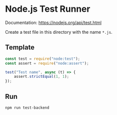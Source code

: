 # Node.js Test Runner

Documentation: https://nodejs.org/api/test.html

Create a test file in this directory with the name `*.js`.

## Template

```js
const test = require("node:test");
const assert = require("node:assert");

test("Test name", async (t) => {
    assert.strictEqual(1, 1);
});
```

## Run

```bash
npm run test-backend
```
